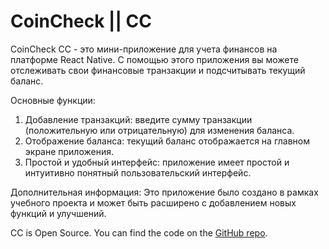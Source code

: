 # CoinСheck || CC

CoinСheck CC - это мини-приложение для учета финансов на платформе React Native. С помощью этого приложения вы можете отслеживать свои финансовые транзакции и подсчитывать текущий баланс.

Основные функции:
1. Добавление транзакций: введите сумму транзакции (положительную или отрицательную) для изменения баланса.
2. Отображение баланса: текущий баланс отображается на главном экране приложения.
3. Простой и удобный интерфейс: приложение имеет простой и интуитивно понятный пользовательский интерфейс.

Дополнительная информация:
Это приложение было создано в рамках учебного проекта и может быть расширено с добавлением новых функций и улучшений.

CC is Open Source. You can find the code on the [GitHub repo](https://github.com/AndrewwKovv/CC).
